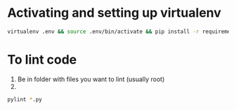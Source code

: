 # Activating and setting up virtualenv
```bash
virtualenv .env && source .env/bin/activate && pip install -r requirements.txt
```

# To lint code
1) Be in folder with files you want to lint (usually root)
2) 
```bash
pylint *.py
```